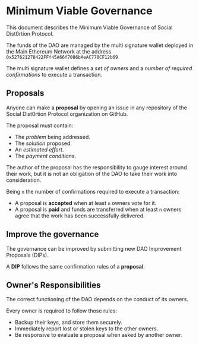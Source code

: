 # Minimum Viable Governance
This document describes the Minimum Viable Governance of Social Dist0rtion Protocol.

The funds of the DAO are managed by the multi signature wallet deployed in the Main Ethereum Network at the address `0x527621278422FFf45A66f7086bAeAC770CF12b69`

The multi signature wallet defines a *set of owners* and a *number of required confirmations* to execute a transaction.

## Proposals
Anyone can make a **proposal** by opening an issue in any repository of the Social Dist0rtion Protocol organization on GitHub.

The proposal must contain:
- The *problem* being addressed.
- The *solution* proposed.
- An *estimated effort*.
- The *payment conditions*.

The author of the proposal has the responsibility to gauge interest around their work, but it is not an obligation of the DAO to take their work into consideration.

Being `n` the number of confirmations required to execute a transaction:
- A proposal is **accepted** when at least `n` owners vote for it.
- A proposal is **paid** and funds are transferred when at least `n` owners agree that the work has been successfully delivered.

## Improve the governance
The governance can be improved by submitting new DAO Improvement Proposals (DIPs).

A **DIP** follows the same confirmation rules of a **proposal**.

## Owner's Responsibilities
The correct functioning of the DAO depends on the conduct of its owners.

Every owner is required to follow those rules:
- Backup their keys, and store them securely.
- Immediately report lost or stolen keys to the other owners.
- Be responsive to evaluate a proposal when asked by another owner.
